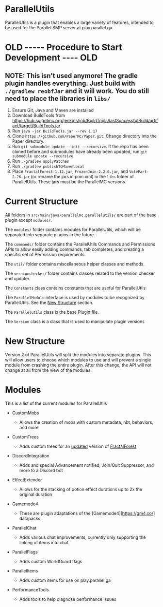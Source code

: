 # ParallelUtils
ParallelUtils is a plugin that enables a large variety of features, intended to be used for the Parallel SMP server at play.parallel.ga.

# OLD ----- Procedure to Start Development ---- OLD

## NOTE: This isn't used anymore! The gradle plugin handles everything. Just build with `./gradlew reobfJar` and it will work. You do still need to place the libraries in `libs/`

1. Ensure Git, Java and Maven are installed
2. Download BuildTools from https://hub.spigotmc.org/jenkins/job/BuildTools/lastSuccessfulBuild/artifact/target/BuildTools.jar
3. Run `java -jar BuildTools.jar --rev 1.17`
4. Clone `https://github.com/PaperMC/Paper.git`. Change directory into the Paper directory.
5. Run `git submodule update --init --recursive`. If the repo has been cloned before and submodules have already been updated, run `git submodule update --recursive`
6. Run `./gradlew applyPatches`
7. Run `./gradlew publishToMavenLocal`
8. Place `FractalForest-1.12.jar`, `FrozenJoin-2.2.0.jar`, and `VotePart-2.26.jar` (or rename the jars in pom.xml) in the `libs` folder of ParallelUtils. These jars must be the ParallelMC versions.

# Current Structure
All folders in `src/main/java/parallelmc.parallelutils/` are part of the base plugin except `modules/`.

The `modules/` folder contains modules for ParallelUtils, which will be separated into separate plugins in the future.

The `commands/` folder contains the ParallelUtils Commands and Permissions APIs to allow easily adding commands, tab completes, and creating a specific set of Permission requirements.

The `util/` folder contains miscellaneous helper classes and methods.

The `versionchecker/` folder contains classes related to the version checker and updater.

The `Constants` class contains constants that are useful for ParallelUtils

The `ParallelModule` interface is used by modules to be recognized by ParallelUtils. See the [New Structure](https://github.com/ParallelMC/ParallelUtils#New_Structure) section.

The `Parallelutils` class is the base Plugin file. 

The `Version` class is a class that is used to manipulate plugin versions

# New Structure

Version 2 of ParallelUtils will split the modules into separate plugins. This will allow users to choose which modules to use and will prevent a single module from crashing the entire plugin.
After this change, the API will not change at all from the view of the modules.

# Modules
This is a list of the current modules for ParallelUtils
- CustomMobs
  - Allows the creation of mobs with custom metadata, nbt, behaviors, and more
    
- CustomTrees
  - Adds custom trees for an [updated](https://github.com/ParallelMC/FractalForest) version of [FractalForest](https://www.spigotmc.org/resources/fractal-forest.75850/)
    
- DiscordIntegration
  - Adds and special Advancement notified, Join/Quit Suppressor, and more to a Discord bot
    
- EffectExtender
  - Allows for the stacking of potion effect durations up to 2x the original duration
    
- Gamemode4
  - These are plugin adaptations of the [Gamemode4][https://gm4.co/] datapacks

- ParallelChat
  - Adds various chat improvements, currently only supporting the linking of items into chat
  
- ParallelFlags
  - Adds custom WorldGuard flags
    
- ParallelItems
  - Adds custom items for use on play.parallel.ga
  
- PerformanceTools
  - Adds tools to help diagnose performance issues
